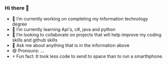 ### Hi there 👋
- 🔭 I’m currently working on completing my Information technology degree
- 🌱 I’m currently learning Api's, c#, java and python 
- 👯 I’m looking to collaborate on projects that will help improve my coding skills and github skills
- 💬 Ask me about anything that is in the information above
- 😄 Pronouns: ...
- ⚡ Fun fact: It took less code to send to space than to run a smarthphone.

<!--
**DzunisaniBabane/DzunisaniBabane** is a ✨ _special_ ✨ repository because its `README.md` (this file) appears on your GitHub profile.

Here are some ideas to get you started:


-->
